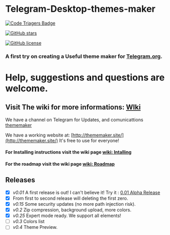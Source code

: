 # Telegram-Desktop-themes-maker

[![Code Triagers Badge](https://www.codetriage.com/danielpetrica/telegram-desktop-themes-maker/badges/users.svg)](https://www.codetriage.com/danielpetrica/telegram-desktop-themes-maker) 

[![GitHub stars](https://img.shields.io/github/stars/danielpetrica/Telegram-Desktop-themes-maker.svg?style=flat-square)](https://github.com/danielpetrica/Telegram-Desktop-themes-maker/stargazers)

[![GitHub license](https://img.shields.io/badge/license-MIT-blue.svg?style=flat-square)](https://raw.githubusercontent.com/danielpetrica/Telegram-Desktop-themes-maker/master/LICENSE)

### A first try on creating a Useful theme maker for [Telegram.org](https://telegram.org/).
# Help, suggestions and questions are welcome.

## Visit The wiki for more informations: [WIki](https://github.com/danielpetrica/Telegram-Desktop-themes-maker/wiki)

We have a channel on Telegram for Updates, and comunicattions [thememaker](https://t.me/thememaker) 

We have a working website at: [http://thememaker.site/](http://thememaker.site/) It's free to use for everyone!

#### For Installing instructions visit the wiki page [wiki: Intalling](https://github.com/danielpetrica/Telegram-Desktop-themes-maker/wiki/Installing)
#### For the roadmap visit the wiki page [wiki: Roadmap](https://github.com/danielpetrica/Telegram-Desktop-themes-maker/wiki/Roadmap)


## Releases
- [x] *v0.01* A first release is out! I can't believe it! Try it : [0.01 Alpha Release](https://github.com/danielpetrica/Telegram-Desktop-themes-maker/releases/tag/0.01 "0.01 First Alpha Release")
- [x] From first to second release will deleting the first zero.
- [x] *v0.15* Some security updates (no more path injection risk).
- [x] *v0.2* Zip compression, background upload, more colors.
- [x] *v0.25* Expert mode ready. We support all elements!
- [ ] *v0.3*  Colors list
- [ ] *v0.4*  Theme Preview.
